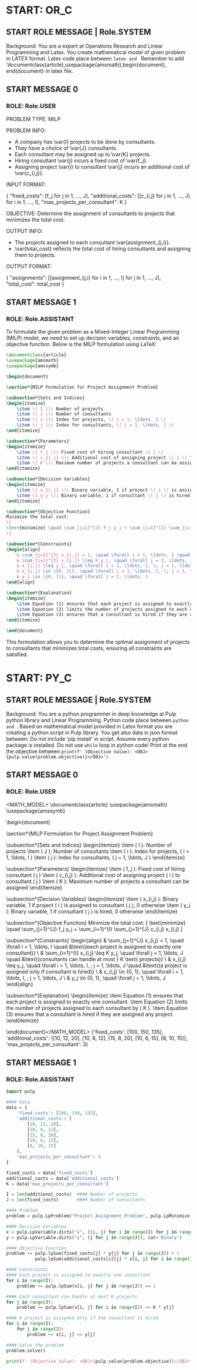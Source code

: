 # START: OR_C 
## START ROLE MESSAGE | Role.SYSTEM 
Background: You are a expert at Operations Research and Linear Programming and Latex. You create mathematical model of given problem in LATEX format. Latex code place between ```latex and ``` Remember to add 'documentclass{article},usepackage{amsmath},begin{document}, end{document} in latex file. 
## START MESSAGE 0 
### ROLE: Role.USER
<DESCRIPTION>
PROBLEM TYPE: MILP

PROBLEM INFO:

- A company has \var{I} projects to be done by consultants.
- They have a choice of \var{J} consultants.
- Each consultant may be assigned up to \var{K} projects. 
- Hiring consultant \var{j} incurs a fixed cost of \var{f_j}.
- Assigning project \var{i} to consultant \var{j} incurs an additional cost of \var{c_{i,j}}.

INPUT FORMAT: 

{
    "fixed_costs": [f_j for j in 1, ..., J],
    "additional_costs": [[c_{i,j} for j in 1, ..., J] for i in 1, ..., I],
    "max_projects_per_consultant": K
}

OBJECTIVE: Determine the assignment of consultants to projects that minimizes the total cost.

OUTPUT INFO:

- The projects assigned to each consultant \var{assignment_{j,i}}.
- \var{total_cost} reflects the total cost of hiring consultants and assigning them to projects.

OUTPUT FORMAT:

{
    "assignments": [[assignment_{j,i} for i in 1, ..., I] for j in 1, ..., J],
    "total_cost": total_cost
}
</DESCRIPTION>


## START MESSAGE 1 
### ROLE: Role.ASSISTANT
To formulate the given problem as a Mixed-Integer Linear Programming (MILP) model, we need to set up decision variables, constraints, and an objective function. Below is the MILP formulation using LaTeX:

```latex
\documentclass{article}
\usepackage{amsmath}
\usepackage{amssymb}

\begin{document}

\section*{MILP Formulation for Project Assignment Problem}

\subsection*{Sets and Indices}
\begin{itemize}
    \item \( I \): Number of projects
    \item \( J \): Number of consultants
    \item \( i \): Index for projects, \( i = 1, \ldots, I \)
    \item \( j \): Index for consultants, \( j = 1, \ldots, J \)
\end{itemize}

\subsection*{Parameters}
\begin{itemize}
    \item \( f_j \): Fixed cost of hiring consultant \( j \)
    \item \( c_{i,j} \): Additional cost of assigning project \( i \) to consultant \( j \)
    \item \( K \): Maximum number of projects a consultant can be assigned
\end{itemize}

\subsection*{Decision Variables}
\begin{itemize}
    \item \( x_{i,j} \): Binary variable, 1 if project \( i \) is assigned to consultant \( j \), 0 otherwise
    \item \( y_j \): Binary variable, 1 if consultant \( j \) is hired, 0 otherwise
\end{itemize}

\subsection*{Objective Function}
Minimize the total cost:
\[
\text{minimize} \quad \sum_{j=1}^{J} f_j y_j + \sum_{i=1}^{I} \sum_{j=1}^{J} c_{i,j} x_{i,j}
\]

\subsection*{Constraints}
\begin{align}
    & \sum_{j=1}^{J} x_{i,j} = 1, \quad \forall i = 1, \ldots, I \quad &\text{(each project is assigned to exactly one consultant)} \\
    & \sum_{i=1}^{I} x_{i,j} \leq K y_j, \quad \forall j = 1, \ldots, J \quad &\text{(consultants can handle at most } K \text{ projects)} \\
    & x_{i,j} \leq y_j, \quad \forall i = 1, \ldots, I, \; j = 1, \ldots, J \quad &\text{(a project is assigned only if consultant is hired)} \\
    & x_{i,j} \in \{0, 1\}, \quad \forall i = 1, \ldots, I, \; j = 1, \ldots, J \\
    & y_j \in \{0, 1\}, \quad \forall j = 1, \ldots, J
\end{align}

\subsection*{Explanation}
\begin{itemize}
    \item Equation (1) ensures that each project is assigned to exactly one consultant.
    \item Equation (2) limits the number of projects assigned to each consultant by \( K \).
    \item Equation (3) ensures that a consultant is hired if they are assigned any project.
\end{itemize}

\end{document}
```
This formulation allows you to determine the optimal assignment of projects to consultants that minimizes total costs, ensuring all constraints are satisfied.

# START: PY_C 
## START ROLE MESSAGE | Role.SYSTEM 
Background: You are a python programmer in deep knowledge at Pulp python library and Linear Programming. Python code place between ```python and ```. Based on mathematical model provided in Latex format you are creating a python script in Pulp library. You get also data in json format between: <DATA></DATA> Do not include 'pip install' in script. Assume every python package is installed. Do not use `while` loop in python code! Print at the end the objective between <OBJ></OBJ> `print(f' (Objective Value): <OBJ>{pulp.value(problem.objective)}</OBJ>')` 
## START MESSAGE 0 
### ROLE: Role.USER
<MATH_MODEL>
\documentclass{article}
\usepackage{amsmath}
\usepackage{amssymb}

\begin{document}

\section*{MILP Formulation for Project Assignment Problem}

\subsection*{Sets and Indices}
\begin{itemize}
    \item \( I \): Number of projects
    \item \( J \): Number of consultants
    \item \( i \): Index for projects, \( i = 1, \ldots, I \)
    \item \( j \): Index for consultants, \( j = 1, \ldots, J \)
\end{itemize}

\subsection*{Parameters}
\begin{itemize}
    \item \( f_j \): Fixed cost of hiring consultant \( j \)
    \item \( c_{i,j} \): Additional cost of assigning project \( i \) to consultant \( j \)
    \item \( K \): Maximum number of projects a consultant can be assigned
\end{itemize}

\subsection*{Decision Variables}
\begin{itemize}
    \item \( x_{i,j} \): Binary variable, 1 if project \( i \) is assigned to consultant \( j \), 0 otherwise
    \item \( y_j \): Binary variable, 1 if consultant \( j \) is hired, 0 otherwise
\end{itemize}

\subsection*{Objective Function}
Minimize the total cost:
\[
\text{minimize} \quad \sum_{j=1}^{J} f_j y_j + \sum_{i=1}^{I} \sum_{j=1}^{J} c_{i,j} x_{i,j}
\]

\subsection*{Constraints}
\begin{align}
    & \sum_{j=1}^{J} x_{i,j} = 1, \quad \forall i = 1, \ldots, I \quad &\text{(each project is assigned to exactly one consultant)} \\
    & \sum_{i=1}^{I} x_{i,j} \leq K y_j, \quad \forall j = 1, \ldots, J \quad &\text{(consultants can handle at most } K \text{ projects)} \\
    & x_{i,j} \leq y_j, \quad \forall i = 1, \ldots, I, \; j = 1, \ldots, J \quad &\text{(a project is assigned only if consultant is hired)} \\
    & x_{i,j} \in \{0, 1\}, \quad \forall i = 1, \ldots, I, \; j = 1, \ldots, J \\
    & y_j \in \{0, 1\}, \quad \forall j = 1, \ldots, J
\end{align}

\subsection*{Explanation}
\begin{itemize}
    \item Equation (1) ensures that each project is assigned to exactly one consultant.
    \item Equation (2) limits the number of projects assigned to each consultant by \( K \).
    \item Equation (3) ensures that a consultant is hired if they are assigned any project.
\end{itemize}

\end{document}</MATH_MODEL>
<DATA>
{'fixed_costs': [100, 150, 135], 'additional_costs': [[10, 12, 20], [10, 8, 12], [15, 8, 20], [10, 6, 15], [8, 10, 15]], 'max_projects_per_consultant': 3}</DATA>


## START MESSAGE 1 
### ROLE: Role.ASSISTANT
```python
import pulp

#### Data
data = {
    'fixed_costs': [100, 150, 135],
    'additional_costs': [
        [10, 12, 20],
        [10, 8, 12],
        [15, 8, 20],
        [10, 6, 15],
        [8, 10, 15]
    ],
    'max_projects_per_consultant': 3
}

fixed_costs = data['fixed_costs']
additional_costs = data['additional_costs']
K = data['max_projects_per_consultant']

I = len(additional_costs)  #### Number of projects
J = len(fixed_costs)       #### Number of consultants

#### Problem
problem = pulp.LpProblem("Project_Assignment_Problem", pulp.LpMinimize)

#### Decision Variables
x = pulp.LpVariable.dicts("x", ((i, j) for i in range(I) for j in range(J)), cat='Binary')
y = pulp.LpVariable.dicts("y", (j for j in range(J)), cat='Binary')

#### Objective Function
problem += pulp.lpSum(fixed_costs[j] * y[j] for j in range(J)) + \
           pulp.lpSum(additional_costs[i][j] * x[i, j] for i in range(I) for j in range(J))

#### Constraints
#### Each project is assigned to exactly one consultant
for i in range(I):
    problem += pulp.lpSum(x[i, j] for j in range(J)) == 1

#### Each consultant can handle at most K projects
for j in range(J):
    problem += pulp.lpSum(x[i, j] for i in range(I)) <= K * y[j]

#### A project is assigned only if the consultant is hired
for i in range(I):
    for j in range(J):
        problem += x[i, j] <= y[j]

#### Solve the problem
problem.solve()

print(f' (Objective Value): <OBJ>{pulp.value(problem.objective)}</OBJ>')
```

